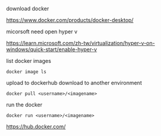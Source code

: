download docker

https://www.docker.com/products/docker-desktop/

micorsoft need open hyper v

https://learn.microsoft.com/zh-tw/virtualization/hyper-v-on-windows/quick-start/enable-hyper-v

list docker images
```
docker image ls
```
upload to dockerhub
download to another environment
```
docker pull <username>/<imagename>
```
run the docker
```
docker run <username>/<imagename>
```
https://hub.docker.com/
